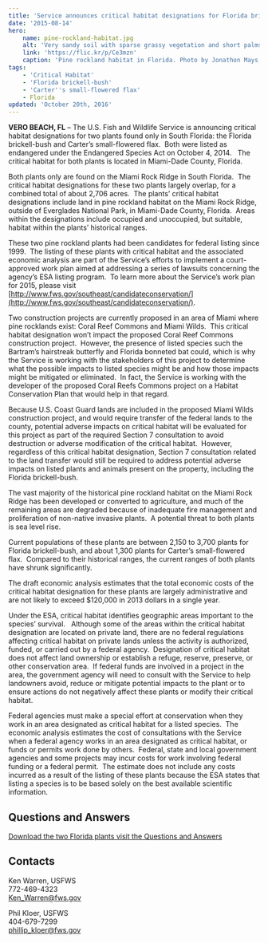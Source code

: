 ```yaml
---
title: 'Service announces critical habitat designations for Florida brickell-bush and Carter’s small-flowered flax'
date: '2015-08-14'
hero:
    name: pine-rockland-habitat.jpg
    alt: 'Very sandy soil with sparse grassy vegetation and short palms.'
    link: 'https://flic.kr/p/Ce3mzn'
    caption: 'Pine rockland habitat in Florida. Photo by Jonathon Mays, FWC.'
tags:
    - 'Critical Habitat'
    - 'Florida brickell-bush'
    - 'Carter''s small-flowered flax'
    - Florida
updated: 'October 20th, 2016'
---
```


**VERO BEACH, FL** – The U.S. Fish and Wildlife Service is announcing critical habitat designations for two plants found only in South Florida: the Florida brickell-bush and Carter’s small-flowered flax.  Both were listed as endangered under the Endangered Species Act on October 4, 2014.   The critical habitat for both plants is located in Miami-Dade County, Florida.

Both plants only are found on the Miami Rock Ridge in South Florida.  The critical habitat designations for these two plants largely overlap, for a combined total of about 2,706 acres.  The plants’ critical habitat designations include land in pine rockland habitat on the Miami Rock Ridge, outside of Everglades National Park, in Miami-Dade County, Florida.  Areas within the designations include occupied and unoccupied, but suitable, habitat within the plants’ historical ranges.

These two pine rockland plants had been candidates for federal listing since 1999.  The listing of these plants with critical habitat and the associated economic analysis are part of the Service’s efforts to implement a court-approved work plan aimed at addressing a series of lawsuits concerning the agency’s ESA listing program.  To learn more about the Service’s work plan for 2015, please visit [http://www.fws.gov/southeast/candidateconservation/](http://www.fws.gov/southeast/candidateconservation/).

Two construction projects are currently proposed in an area of Miami where pine rocklands exist: Coral Reef Commons and Miami Wilds.  This critical habitat designation won’t impact the proposed Coral Reef Commons construction project.  However, the presence of listed species such the Bartram’s hairstreak butterfly and Florida bonneted bat could, which is why the Service is working with the stakeholders of this project to determine what the possible impacts to listed species might be and how those impacts might be mitigated or eliminated.  In fact, the Service is working with the developer of the proposed Coral Reefs Commons project on a Habitat Conservation Plan that would help in that regard.

Because U.S. Coast Guard lands are included in the proposed Miami Wilds construction project, and would require transfer of the federal lands to the county, potential adverse impacts on critical habitat will be evaluated for this project as part of the required Section 7 consultation to avoid destruction or adverse modification of the critical habitat.  However, regardless of this critical habitat designation, Section 7 consultation related to the land transfer would still be required to address potential adverse impacts on listed plants and animals present on the property, including the Florida brickell-bush.

The vast majority of the historical pine rockland habitat on the Miami Rock Ridge has been developed or converted to agriculture, and much of the remaining areas are degraded because of inadequate fire management and proliferation of non-native invasive plants.  A potential threat to both plants is sea level rise.

Current populations of these plants are between 2,150 to 3,700 plants for Florida brickell-bush, and about 1,300 plants for Carter’s small-flowered flax.  Compared to their historical ranges, the current ranges of both plants have shrunk significantly.

The draft economic analysis estimates that the total economic costs of the critical habitat designation for these plants are largely administrative and are not likely to exceed $120,000 in 2013 dollars in a single year.

Under the ESA, critical habitat identifies geographic areas important to the species’ survival.   Although some of the areas within the critical habitat designation are located on private land, there are no federal regulations affecting critical habitat on private lands unless the activity is authorized, funded, or carried out by a federal agency.  Designation of critical habitat does not affect land ownership or establish a refuge, reserve, preserve, or other conservation area.  If federal funds are involved in a project in the area, the government agency will need to consult with the Service to help landowners avoid, reduce or mitigate potential impacts to the plant or to ensure actions do not negatively affect these plants or modify their critical habitat.

Federal agencies must make a special effort at conservation when they work in an area designated as critical habitat for a listed species.  The economic analysis estimates the cost of consultations with the Service when a federal agency works in an area designated as critical habitat, or funds or permits work done by others.  Federal, state and local government agencies and some projects may incur costs for work involving federal funding or a federal permit.  The estimate does not include any costs incurred as a result of the listing of these plants because the ESA states that listing a species is to be based solely on the best available scientific information.

## Questions and Answers

[Download the two Florida plants visit the Questions and Answers](/pdf/questions-and-answers/two-florida-plants-critical-habitat.pdf)

## Contacts

Ken Warren, USFWS  
772-469-4323  
[Ken_Warren@fws.gov](mailto:Ken_Warren@fws.gov)

Phil Kloer, USFWS  
404-679-7299  
[phillip_kloer@fws.gov](mailto:phillip_kloer@fws.gov)
